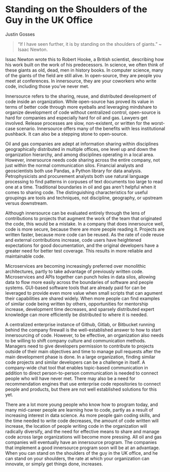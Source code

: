 # Standing on the Shoulders of the Guy in the UK Office
 
Justin Gosses
 
> “If I have seen further, it is by standing on the shoulders of giants.” ~ Isaac Newton.

Issac Newton wrote this to Robert Hooke, a British scientist, describing how his work built on the work of his predecessors. In science, we often think of these giants as old, dead, men in history books. In computer science, many of the giants of the field are still alive. In open-source, they are people you meet at conferences. In innersource, they are your coworkers who write code, including those you’ve never met.


Innersource refers to the sharing, reuse, and distributed development of code inside an organization. While open-source has proved its value in terms of better code through more eyeballs and leveraging mindshare to organize development of code without centralized control, open-source is hard for companies and especially hard for oil and gas. Lawyers get involved. Release processes are slow, non-existent, or written for the worst-case scenario. Innersource offers many of the benefits with less institutional pushback. It can also be a stepping stone to open-source.

 
Oil and gas companies are adept at information sharing within disciplines geographically distributed in multiple offices, one level up and down the organization hierarchy, and among disciplines operating in a local area. However, innersource needs code sharing across the entire company, not just within the normal communication silos. Financial analysts and geoscientists both use Pandas, a Python library for data analysis. Petrophysicists and procurement analysts both use natural language processing to find patterns in corpuses of text documents too large to read one at a time. Traditional boundaries in oil and gas aren't helpful when it comes to sharing code. The distinguishing characteristics for useful groupings are tools and techniques, not discipline, geography, or upstream versus downstream.
 
Although innersource can be evaluated entirely through the lens of contributions to projects that augment the work of the team that originated the code, this would be a mistake. In a company that does innersource well, code is more secure, because there are more people reading it. Projects are written faster, because more code can be reused. As the rate of code reuse and external contributions increase, code users have heightened expectations for good documentation, and the original developers have a greater need for better test coverage. This results in more reliable and maintainable code. 

Microservices are becoming increasingly preferred over monolithic architectures, partly to take advantage of previously written code. Microservices and APIs together can punch holes in data silos, allowing data to flow more easily across the boundaries of software and people systems. GUI-based software tools that are already paid for can be leveraged to provide even more value when small scripts that can agument their capabilities are shared widely. When more people can find examples of similar code being written by others, opportunities for mentorship increase, development time decreases, and sparsely distributed expert knowledge can more efficiently be distributed to where it is needed.
 
A centralized enterprise instance of Github, Gitlab, or Bitbucket running behind the company firewall is the well-established answer to how to start innersourcing of code. However, to be effective, an organization also needs to be willing to shift company culture and communication methods. Managers need to give developers permission to contribute to projects outside of their main objectives and time to manage pull requests after the main development phase is done. In a large organization, finding similar code projects and similar developers can be a challenge in itself. A company-wide chat tool that enables topic-based communication in addition to direct person-to-person communication is needed to connect people who will have never met. There may also be a need for recommendation engines that use enterprise code repositories to connect people and products, but there are not well established solutions for this yet.
 
There are a lot more young people who know how to program today, and many mid-career people are learning how to code, partly as a result of increasing interest in data science. As more people gain coding skills, and the time needed to write code decreases, the amount of code written will increase, the location of people writing code in the organization will radically diversify, and the need for effective means to share and manage code across large organizations will become more pressing. All oil and gas companies will eventually have an innersource program. The companies that implement a good innersource program soon will be at an advantage. When you can stand on the shoulders of the guy in the UK office, and he can stand on your shoulders, the rate at which your organization can innovate, or simply get things done, increases.
